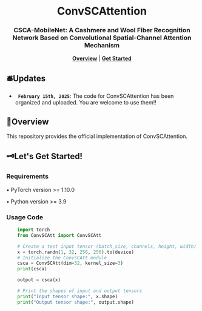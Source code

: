<div align="center">
<h1 align="center">ConvSCAttention</h1>

<h3>CSCA-MobileNet: A Cashmere and Wool Fiber Recognition Network Based on Convolutional Spatial-Channel Attention Mechanism</h3>
    
[**Overview**](#overview) | [**Get Started**](#%EF%B8%8Flets-get-started)

</div>

## 🛎️Updates
* **` February 15th, 2025`**: The code for ConvSCAttention has been organized and uploaded. You are welcome to use them!!

## 🔭Overview
This repository provides the official implementation of ConvSCAttention.

## 🗝️Let's Get Started!
### Requirements
• PyTorch version >= 1.10.0

• Python version >= 3.9

### Usage Code
```python
    import torch
    from ConvSCAtt import ConvSCAtt

    # Create a test input tensor (batch_size, channels, height, width)
    x = torch.randn(1, 32, 256, 256).to(device)
    # Initialize the ConvSCAtt module
    csca = ConvSCAtt(dim=32, kernel_size=3)
    print(csca)

    output = csca(x)

    # Print the shapes of input and output tensors
    print("Input tensor shape:", x.shape)
    print("Output tensor shape:", output.shape)
